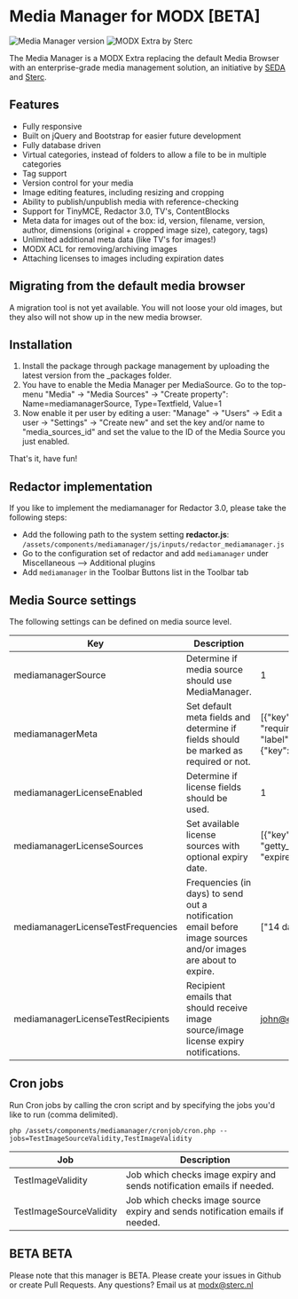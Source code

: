 # Media Manager for MODX [BETA]
![Media Manager version](https://img.shields.io/badge/version-0.3.0-brightgreen.svg)
![MODX Extra by Sterc](https://img.shields.io/badge/extra%20by-sterc-ff69b4.svg)

The Media Manager is a MODX Extra replacing the default Media Browser with an enterprise-grade media management solution, an initiative by [SEDA](https://seda.digital/) and [Sterc](https://www.sterc.com).

## Features
- Fully responsive
- Built on jQuery and Bootstrap for easier future development
- Fully database driven
- Virtual categories, instead of folders to allow a file to be in multiple categories
- Tag support
- Version control for your media
- Image editing features, including resizing and cropping
- Ability to publish/unpublish media with reference-checking
- Support for TinyMCE, Redactor 3.0, TV's, ContentBlocks
- Meta data for images out of the box: id, version, filename, version, author, dimensions (original + cropped image size), category, tags)
- Unlimited additional meta data (like TV's for images!)
- MODX ACL for removing/archiving images
- Attaching licenses to images including expiration dates

## Migrating from the default media browser
A migration tool is not yet available. You will not loose your old images, but they also will not show up in the new media browser.

## Installation
1. Install the package through package management by uploading the latest version from the _packages folder.
2. You have to enable the Media Manager per MediaSource. Go to the top-menu "Media" -> "Media Sources" -> "Create property": Name=mediamanagerSource, Type=Textfield, Value=1
3. Now enable it per user by editing a user: "Manage" -> "Users" -> Edit a user -> "Settings" -> "Create new" and set the key and/or name to "media_sources_id" and set the value to the ID of the Media Source you just enabled.

That's it, have fun!

## Redactor implementation
If you like to implement the mediamanager for Redactor 3.0, please take the following steps:
* Add the following path to the system setting **redactor.js**: `/assets/components/mediamanager/js/inputs/redactor_mediamanager.js`
* Go to the configuration set of redactor and add `mediamanager` under Miscellaneous --> Additional plugins
* Add `mediamanager` in the Toolbar Buttons list in the Toolbar tab

## Media Source settings

The following settings can be defined on media source level.

| Key                                | Description                                                                                                    | Example value                                                                                                                                                 |
|------------------------------------|----------------------------------------------------------------------------------------------------------------|---------------------------------------------------------------------------------------------------------------------------------------------------------------|
| mediamanagerSource                 | Determine if media source should use MediaManager.                                                             | 1                                                                                                                                                             |
| mediamanagerMeta                   | Set default meta fields and determine if fields should be marked as required or not.                           | [{"key":"author", "label":"Author", "required": true}, {"key":"photographer", "label":"Photographer", "required": true}, {"key": "editor", "label":"Editor"}] |
| mediamanagerLicenseEnabled         | Determine if license fields should be used.                                                                    | 1                                                                                                                                                             |
| mediamanagerLicenseSources         | Set available license sources with optional expiry date.                                                      | [{"key": "local", "label": "Local"},{"key": "getty_images", "label": "Getty Images", "expireson":  "24-03-2023"}]                                             |
| mediamanagerLicenseTestFrequencies | Frequencies (in days) to send out a notification email before image sources and/or images are about to expire. | ["14 days", "5 days", "1 days"]                                                                                                                               |
| mediamanagerLicenseTestRecipients  | Recipient emails that should receive image source/image license expiry notifications.                          | john@example.com,johndoe@example.com                                                                                                                          |


## Cron jobs
Run Cron jobs by calling the cron script and by specifying the jobs you'd like to run (comma delimited).

```
php /assets/components/mediamanager/cronjob/cron.php --jobs=TestImageSourceValidity,TestImageValidity
```

| Job                     | Description                                                                   |
|-------------------------|-------------------------------------------------------------------------------|
| TestImageValidity       | Job which checks image expiry and sends notification emails if needed.        |
| TestImageSourceValidity | Job which checks image source expiry and sends notification emails if needed. |


## BETA BETA
Please note that this manager is BETA. Please create your issues in Github or create Pull Requests. Any questions? Email us at modx@sterc.nl
